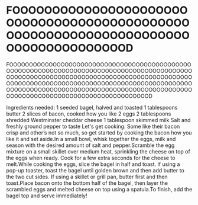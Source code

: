 # FOOOOOOOOOOOOOOOOOOOOOOOOOOOOOOOOOOOOOOOOOOOOOOOOOOOOOOOOOOOOOOOOOOOOOOOOOOOOOOOOOOOD
FOOOOOOOOOOOOOOOOOOOOOOOOOOOOOOOOOOOOOOOOOOOOOOOOOOOOOOOOOOOOOOOOOOOOOOOOOOOOOOOOOOOOOOOOOOOOOOOOOOOOOOOOOOOOOOOOOOOOOOOOOOOOOOOOOOOOOOOOOOOOOOOOOOOOOOOOOOOOOOOOOOOOOOOOOOOOOOOOOOOOOOOOOOOOOOOOOOOOOOOOOOOOOOOOOOOOOOOOOOOOOOOOOOOOOOOOOOOOOOOOOOOOOOOOOOOOOOOOOOOOOOOOOOOOOOD




Ingredients needed:
1 seeded bagel, halved and toasted
1 tablespoons butter
2 slices of bacon, cooked how you like
2 eggs
2 tablespoons shredded Westminster cheddar cheese
1 tablespoon skimmed milk
Salt and freshly ground pepper to taste
Let's get cooking:
Some like their bacon crisp and other’s not so much, so get started by cooking the bacon how you like it and set aside.In a small bowl, whisk together the eggs, milk and season with the desired amount of salt and pepper.Scramble the egg mixture on a small skillet over medium heat, sprinkling the cheese on top of the eggs when ready. Cook for a few extra seconds for the cheese to melt.While cooking the eggs, slice the bagel in half and toast. If using a pop-up toaster, toast the bagel until golden brown and then add butter to the two cut sides. If using a skillet or grill pan, butter first and then toast.Place bacon onto the bottom half of the bagel, then layer the scrambled eggs and melted cheese on top using a spatula.To finish, add the bagel top and serve immediately!